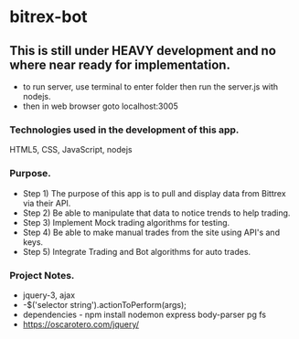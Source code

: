 # bitrex-bot

## This is still under HEAVY development and no where near ready for implementation.
- to run server, use terminal to enter folder then run the server.js with nodejs.
- then in web browser goto localhost:3005

### Technologies used in the development of this app.
HTML5, CSS, JavaScript, nodejs

### Purpose.
- Step 1) The purpose of this app is to pull and display data from Bittrex via their API.
- Step 2) Be able to manipulate that data to notice trends to help trading.
- Step 3) Implement Mock trading algorithms for testing.
- Step 4) Be able to make manual trades from the site using API's and keys.
- Step 5) Integrate Trading and Bot algorithms for auto trades.

### Project Notes.
- jquery-3, ajax
- -$('selector string').actionToPerform(args);
- dependencies - npm install nodemon express body-parser pg fs
- https://oscarotero.com/jquery/
